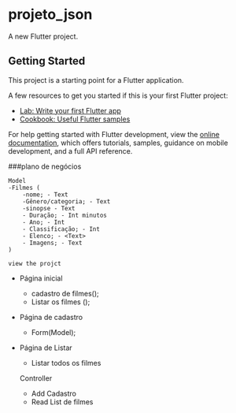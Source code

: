 # projeto_json

A new Flutter project.

## Getting Started

This project is a starting point for a Flutter application.

A few resources to get you started if this is your first Flutter project:

- [Lab: Write your first Flutter app](https://docs.flutter.dev/get-started/codelab)
- [Cookbook: Useful Flutter samples](https://docs.flutter.dev/cookbook)

For help getting started with Flutter development, view the
[online documentation](https://docs.flutter.dev/), which offers tutorials,
samples, guidance on mobile development, and a full API reference.

###plano de negócios 

    Model
    -Filmes ( 
        -nome; - Text
        -Gênero/categoria; - Text
        -sinopse - Text
        - Duração; - Int minutos
        - Ano; - Int 
        - Classificação; - Int
        - Elenco; - <Text>
        - Imagens; - Text
    )

    view the projct
  - Página inicial 
    - cadastro de filmes();
    - Listar os filmes ();

  - Página de cadastro
    - Form(Model);

  - Página de Listar 
    - Listar todos os filmes

    Controller
    - Add Cadastro
    - Read List de filmes
